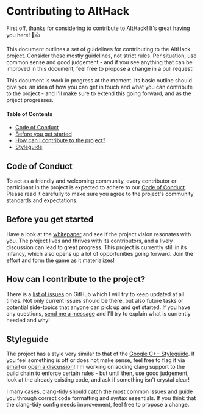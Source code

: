 # Contributing to AltHack

First off, thanks for considering to contribute to AltHack! It's great having you here! :tada::+1:

This document outlines a set of guidelines for contributing to the AltHack project. Consider these mostly guidelines, not strict rules. Per situation, use common sense and good judgement - and if you see anything that can be improved in this document, feel free to propose a change in a pull request!

This document is work in progress at the moment. Its basic outline should give you an idea of how you can get in touch and what you can contribute to the project - and I'll make sure to extend this going forward, and as the priject progresses.


#### Table of Contents

 * [Code of Conduct](#code-of-conduct)
 * [Before you get started](#before-you-get-started)
 * [How can I contribute to the project?](#how-can-i-contribute-to-the-project)
 * [Styleguide](#styleguide)


## Code of Conduct

To act as a friendly and welcoming community, every contributor or participant in the project is expected to adhere to our [Code of Conduct](https://github.com/althack-project/althack/blob/main/CODE_OF_CONDUCT.md). Please read it carefully to make sure you agree to the project's community standards and expectations.


## Before you get started

Have a look at the [whitepaper](https://althack-game.com/althack-whitepaper/) and see if the project vision resonates with you. The project lives and thrives with its contributors, and a lively discussion can lead to great progress. This project is currently still in its infancy, which also opens up a lot of opportunities going forward. Join the effort and form the game as it materializes!


## How can I contribute to the project?

There is a [list of issues](https://github.com/althack-project/althack/issues) on GitHub which I will try to keep updated at all times. Not only current issues should be there, but also future tasks or potential side-topics that anyone can pick up and get started. If you have any questions, [send me a message](mailto:contact@althack-game.com) and I'll try to explain what is currently needed and why!


## Styleguide

The project has a style very similar to that of the [Google C++ Styleguide](https://google.github.io/styleguide/cppguide.html). If you feel something is off or does not make sense, feel free to flag it via [email](mailto:contact@althack-game.com) or [open a discussion](https://github.com/althack-project/althack/discussions)! I'm working on adding clang support to the build chain to enforce certain rules - but until then, use good judgement, look at the already existing code, and ask if something isn't crystal clear!

I many cases, clang-tidy should catch the most common issues and guide you through correct code formatting and syntax essentials. If you think that the clang-tidy config needs improvement, feel free to propose a change.
